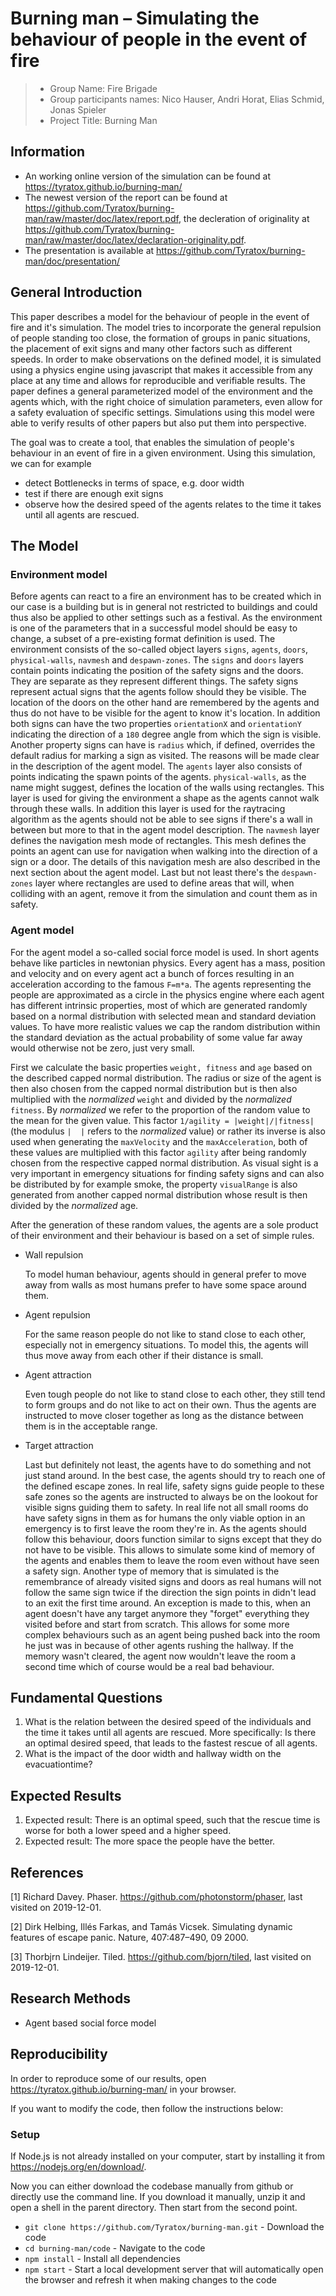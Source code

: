 # Burning man – Simulating the behaviour of people in the event of fire
> * Group Name: Fire Brigade
> * Group participants names: Nico Hauser, Andri Horat, Elias Schmid, Jonas Spieler
> * Project Title: Burning Man

## Information

* An working online version of the simulation can be found at https://tyratox.github.io/burning-man/
* The newest version of the report can be found at https://github.com/Tyratox/burning-man/raw/master/doc/latex/report.pdf, the decleration of originality at https://github.com/Tyratox/burning-man/raw/master/doc/latex/declaration-originality.pdf.
* The presentation is available at https://github.com/Tyratox/burning-man/doc/presentation/

## General Introduction

This paper describes a model for the behaviour of people in the event of fire and it's simulation. The model tries to incorporate the general repulsion of people standing too close, the formation of groups in panic situations, the placement of exit signs and many other factors such as different speeds. In order to make observations on the defined model, it is simulated using a physics engine using javascript that makes it accessible from any place at any time and allows for reproducible and verifiable results. The paper defines a general parameterized model of the environment and the agents which, with the right choice of simulation parameters, even allow for a safety evaluation of specific settings. Simulations using this model were able to verify results of other papers but also put them into perspective.

The goal was to create a tool, that enables the simulation of people's behaviour in an event of fire in a given environment. Using this simulation, we can for example

* detect Bottlenecks in terms of space, e.g. door width
* test if there are enough exit signs
* observe how the desired speed of the agents relates to the time it takes until all agents are rescued.

## The Model

### Environment model

Before agents can react to a fire an environment has to be created which in our case is a building but is in general not restricted to buildings and could thus also be applied to other settings such as a festival. As the environment is one of the parameters that in a successful model should be easy to change, a subset of a pre-existing format definition is used. The environment consists of the so-called object layers `signs`, `agents`, `doors`, `physical-walls`, `navmesh` and `despawn-zones`. The `signs` and `doors` layers contain points indicating the position of the safety signs and the doors. They are separate as they represent different things. The safety signs represent actual signs that the agents follow should they be visible. The location of the doors on the other hand are remembered by the agents and thus do not have to be visible for the agent to know it's location. In addition both signs can have the two properties `orientationX` and `orientationY` indicating the direction of a `180` degree angle from which the sign is visible. Another property signs can have is `radius` which, if defined, overrides the default radius for marking a sign as visited. The reasons will be made clear in the description of the agent model. The `agents` layer also consists of points indicating the spawn points of the agents. `physical-walls`, as the name might suggest, defines the location of the walls using rectangles. This layer is used for giving the environment a shape as the agents cannot walk through these walls. In addition this layer is used for the raytracing algorithm as the agents should not be able to see signs if there's a wall in between but more to that in the agent model description. The `navmesh` layer defines the navigation mesh mode of rectangles. This mesh defines the points an agent can use for navigation when walking into the direction of a sign or a door. The details of this navigation mesh are also described in the next section about the agent model. Last but not least there's the `despawn-zones` layer where rectangles are used to define areas that will, when colliding with an agent, remove it from the simulation and count them as in safety.

### Agent model
For the agent model a so-called social force model is used. In short agents behave like particles in newtonian physics. Every agent has a mass, position and velocity and on every agent act a bunch of forces resulting in an acceleration according to the famous `F=m*a`. The agents representing the people are approximated as a circle in the physics engine where each agent has different intrinsic properties, most of which are generated randomly based on a normal distribution with selected mean and standard deviation values. To have more realistic values we cap the random distribution within the standard deviation as the actual probability of some value far away would otherwise not be zero, just very small.

First we calculate the basic properties `weight, fitness` and `age` based on the described capped normal distribution. The radius or size of the agent is then also chosen from the capped normal distribution but is then also multiplied with the *normalized* `weight` and divided by the *normalized* `fitness`. By *normalized* we refer to the proportion of the random value to the mean for the given value. This factor `1/agility = |weight|/|fitness|` (the modulus `|  |` refers to the *normalized* value) or rather its inverse is also used when generating the `maxVelocity` and the `maxAcceleration`, both of these values are multiplied with this factor `agility` after being randomly chosen from the respective capped normal distribution. As visual sight is a very important in emergency situations for finding safety signs and can also be distributed by for example smoke, the property `visualRange` is also generated from another capped normal distribution whose result is then divided by the *normalized* age.

After the generation of these random values, the agents are a sole product of their environment and their behaviour is based on a set of simple rules.

* Wall repulsion
    
	To model human behaviour, agents should in general prefer to move away from walls as most humans prefer to have some space around them.

* Agent repulsion
    
    For the same reason people do not like to stand close to each other, especially not in emergency situations. To model this, the agents will thus move away from each other if their distance is small.

* Agent attraction
    
    Even tough people do not like to stand close to each other, they still tend to form groups and do not like to act on their own. Thus the agents are instructed to move closer together as long as the distance between them is in the acceptable range.

* Target attraction
    
    Last but definitely not least, the agents have to do something and not just stand around. In the best case, the agents should try to reach one of the defined escape zones. In real life, safety signs guide people to these safe zones so the agents are instructed to always be on the lookout for visible signs guiding them to safety. In real life not all small rooms do have safety signs in them as for humans the only viable option in an emergency is to first leave the room they're in. As the agents should follow this behaviour, doors function similar to signs except that they do not have to be visible. This allows to simulate some kind of memory of the agents and enables them to leave the room even without have seen a safety sign. Another type of memory that is simulated is the remembrance of already visited signs and doors as real humans will not follow the same sign twice if the direction the sign points in didn't lead to an exit the first time around. An exception is made to this, when an agent doesn't have any target anymore they "forget" everything they visited before and start from scratch. This allows for some more complex behaviours such as an agent being pushed back into the room he just was in because of other agents rushing the hallway. If the memory wasn't cleared, the agent now wouldn't leave the room a second time which of course would be a real bad behaviour.

## Fundamental Questions

1. What is the relation between the desired speed of the individuals and the time it takes until all agents are rescued. More specifically: Is there an optimal desired speed, that leads to the fastest rescue of all agents.
2. What is the impact of the door width and hallway width on the evacuationtime?

## Expected Results

1. Expected result: There is an optimal speed, such that the rescue time is worse for both a lower speed and a higher speed.
2. Expected result: The more space the people have the better.

## References 

[1] Richard Davey. Phaser. https://github.com/photonstorm/phaser, last visited on 2019-12-01.

[2] Dirk Helbing, Illés Farkas, and Tamás Vicsek. Simulating dynamic features of escape panic. Nature, 407:487–490, 09 2000.

[3] Thorbjrn Lindeijer. Tiled. https://github.com/bjorn/tiled, last visited on 2019-12-01.

## Research Methods

- Agent based social force model

## Reproducibility

In order to reproduce some of our results, open https://tyratox.github.io/burning-man/ in your browser.

If you want to modify the code, then follow the instructions below:

### Setup

If Node.js is not already installed on your computer, start by installing it from https://nodejs.org/en/download/.

Now you can either download the codebase manually from github or directly use the command line. If you download it manually, unzip it and open a shell in the parent directory. Then start from the second point.
* `git clone https://github.com/Tyratox/burning-man.git` - Download the code
* `cd burning-man/code` - Navigate to the code
* `npm install` - Install all dependencies
* `npm start` - Start a local development server that will automatically open the browser and refresh it when making changes to the code
